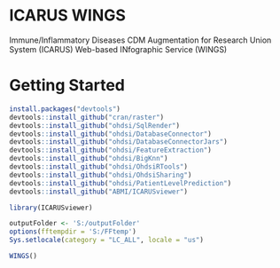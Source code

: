 # ICARUS WINGS
Immune/Inflammatory Diseases CDM Augmentation for Research Union System (ICARUS) Web-based INfographic Service (WINGS)

# Getting Started
```r
install.packages("devtools")
devtools::install_github("cran/raster")
devtools::install_github("ohdsi/SqlRender")
devtools::install_github("ohdsi/DatabaseConnector")
devtools::install_github("ohdsi/DatabaseConnectorJars")
devtools::install_github("ohdsi/FeatureExtraction")
devtools::install_github("ohdsi/BigKnn")
devtools::install_github("ohdsi/OhdsiRTools")
devtools::install_github("ohdsi/OhdsiSharing")
devtools::install_github("ohdsi/PatientLevelPrediction")
devtools::install_github("ABMI/ICARUSviewer")

library(ICARUSviewer)

outputFolder <- 'S:/outputFolder'
options(fftempdir = 'S:/FFtemp')
Sys.setlocale(category = "LC_ALL", locale = "us")

WINGS()
```